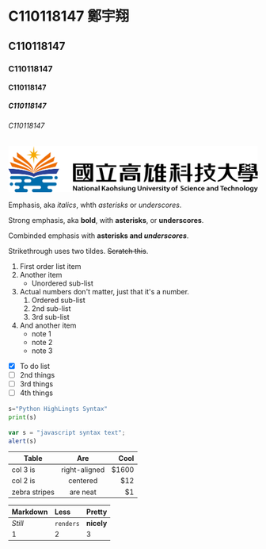 # C110118147 鄭宇翔
## C110118147
### C110118147
#### C110118147
##### C110118147
###### C110118147

![NKUST](nkust.png)

Emphasis, aka *italics*, whth *asterisks* or _underscores_.

Strong emphasis, aka **bold**, with **asterisks**, or __underscores__.

Combinded emphasis with **asterisks and _underscores_**.

Strikethrough uses two tildes. ~~Scratch this~~.

1. First order list item
2. Another item
    *  Unordered sub-list
3. Actual numbers don't matter, just that it's a number.
    1. Ordered sub-list
    2. 2nd sub-list
    3. 3rd sub-list
4. And another item
    + note 1
    - note 2
    * note 3

- [X] To do list 
- [ ] 2nd things
- [ ] 3rd things
- [ ] 4th things

```python
s="Python HighLingts Syntax"
print(s)
```


```js
var s = "javascript syntax text";
alert(s)
```
|Table |Are  |Cool|
|------------|:-----------:|---:|
|col 3 is      |right-aligned|$1600|
|col 2 is      |centered     |$12  |
|zebra stripes |are neat     |$1   |

|Markdown|Less     |Pretty       |
| :------| :-------|:---------|
|*Still*   |`renders`|**nicely**|
|1       |2        |3         |

